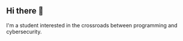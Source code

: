 ## Hi there 👋

I'm a student interested in the crossroads between programming and cybersecurity.
<!--START_SECTION:waka-->
<!--END_SECTION:waka-->
